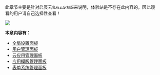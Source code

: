 此章节主要是针对启辰云`私有云定制版`来说明，体验站是不存在此内容的，因此观看的用户请自己选择性查看！

![](http://docfiles.baibaoyun.com/FhZtqRHhjJqqIH8lxWuGlHQoMfAa)

**本章内容有：**

* [全局设置面板](全局设置面板.md)
* [用户管理面板](用户管理面板.md)
* [云应用管理面板](云应用管理面板.md)
* [应用模版管理面板](应用模版管理面板.md)
* [表单系统管理面板](表单系统管理面板.md)

